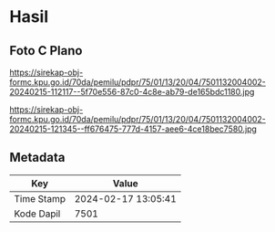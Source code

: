 # Hasil

## Foto C Plano

https://sirekap-obj-formc.kpu.go.id/70da/pemilu/pdpr/75/01/13/20/04/7501132004002-20240215-112117--5f70e556-87c0-4c8e-ab79-de165bdc1180.jpg

https://sirekap-obj-formc.kpu.go.id/70da/pemilu/pdpr/75/01/13/20/04/7501132004002-20240215-121345--ff676475-777d-4157-aee6-4ce18bec7580.jpg


## Metadata

| Key        | Value               |
| ---------- | ------------------- |
| Time Stamp | 2024-02-17 13:05:41 |
| Kode Dapil | 7501                |



